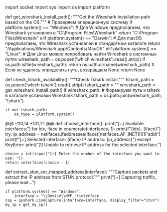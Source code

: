 import socket
import sys
import os
import platform

def get_wireshark_install_path():
    """Get the Wireshark installation path based on the OS."""
    # Проверяем операционную систему
    if platform.system() == "Windows":
        # Для Windows предполагаем, что Wireshark установлен в "C:\Program Files\Wireshark"
        return "C:\\Program Files\\Wireshark"
    elif platform.system() == "Darwin":
        # Для macOS предполагаем, что Wireshark установлен в стандартном каталоге
        return "/Applications/Wireshark.app/Contents/MacOS"
    elif platform.system() == "Linux":
        # Для Linux можно попробовать найти Wireshark в системных путях
        wireshark_path = os.popen('which wireshark').read().strip()
        if os.path.isfile(wireshark_path):
            return os.path.dirname(wireshark_path)
    # Если не удалось определить путь, возвращаем None
    return None

def check_tshark_availability():
    """Check Tshark install."""
    tshark_path = os.popen('which tshark').read().strip()
    tshark_path = ""
    wireshark_path = get_wireshark_install_path()
    if wireshark_path:
        # Формируем путь к tshark в каталоге установки Wireshark
        tshark_path = os.path.join(wireshark_path, "tshark")

    if not tshark_path:
        os_type = platform.system()
@@ -110,14 +131,21 @@ def choose_interface():
    print("[+] Available interfaces:")
    for idx, iface in enumerate(interfaces, 1):
        print(f"{idx}. {iface}")
        try:
            ip_address = netifaces.ifaddresses(iface)[netifaces.AF_INET][0]['addr']
            print(f"[+] Selected interface: {iface} IP address: {ip_address}")
        except KeyError:
            print("[!] Unable to retrieve IP address for the selected interface.")

    choice = int(input("[+] Enter the number of the interface you want to use: "))
    return interfaces[choice - 1]


def extract_stun_xor_mapped_address(interface):
    """Capture packets and extract the IP address from STUN protocol."""
    print("[+] Capturing traffic, please wait...")

    if platform.system() == "Windows":
        interface = "\\Device\\NPF_"+interface
    cap = pyshark.LiveCapture(interface=interface, display_filter="stun")
    my_ip = get_my_ip()
